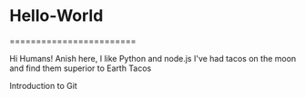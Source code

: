 # Hello-World
========================

Hi Humans!
Anish here, I like Python and node.js
I've had tacos on the moon and find them superior to Earth Tacos

Introduction to Git
